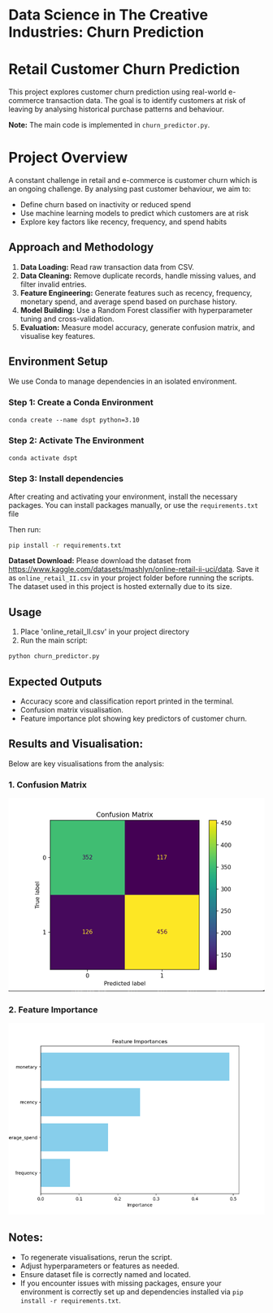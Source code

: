 # Data Science in The Creative Industries: Churn Prediction

# Retail Customer Churn Prediction

This project explores customer churn prediction using real-world e-commerce transaction data. The goal is to identify customers at risk of leaving by analysing historical purchase patterns and behaviour.

**Note:** The main code is implemented in `churn_predictor.py`. 


# Project Overview

A constant challenge in retail and e-commerce is customer churn which is an ongoing challenge. By analysing past customer behaviour, we aim to:
- Define churn based on inactivity or reduced spend
- Use machine learning models to predict which customers are at risk
- Explore key factors like recency, frequency, and spend habits


## Approach and Methodology
  
1. **Data Loading:** Read raw transaction data from CSV.
2. **Data Cleaning:** Remove duplicate records, handle missing values, and filter invalid entries.
3. **Feature Engineering:** Generate features such as recency, frequency, monetary spend, and average spend based on purchase history.
4. **Model Building:** Use a Random Forest classifier with hyperparameter tuning and cross-validation.
5. **Evaluation:** Measure model accuracy, generate confusion matrix, and visualise key features.




##  Environment Setup

We use Conda to manage dependencies in an isolated environment.

### Step 1: Create a Conda Environment

```
conda create --name dspt python=3.10
```

### Step 2: Activate The Environment 


```
conda activate dspt
```

### Step 3: Install dependencies

After creating and activating your environment, install the necessary packages. You can install packages manually, or use the `requirements.txt` file 

Then run:

```bash
pip install -r requirements.txt
```

**Dataset Download:**
Please download the dataset from https://www.kaggle.com/datasets/mashlyn/online-retail-ii-uci/data. Save it as `online_retail_II.csv` in your project folder before running the scripts. The dataset used in this project is hosted externally due to its size. 


## Usage 

1. Place 'online_retail_II.csv' in your project directory
2. Run the main script:

```bash
python churn_predictor.py
```

   
## Expected Outputs

- Accuracy score and classification report printed in the terminal.
- Confusion matrix visualisation.
- Feature importance plot showing key predictors of customer churn.


## Results and Visualisation:

Below are key visualisations from the analysis:

### 1. Confusion Matrix
![Confusion Matrix](confusion_matrix.png)

### 2. Feature Importance
![Feature Importance](feature_importances.png) 


## Notes: 
- To regenerate visualisations, rerun the script.
- Adjust hyperparameters or features as needed.
- Ensure dataset file is correctly named and located.
- If you encounter issues with missing packages, ensure your environment is correctly set up and dependencies installed via `pip install -r requirements.txt`.



